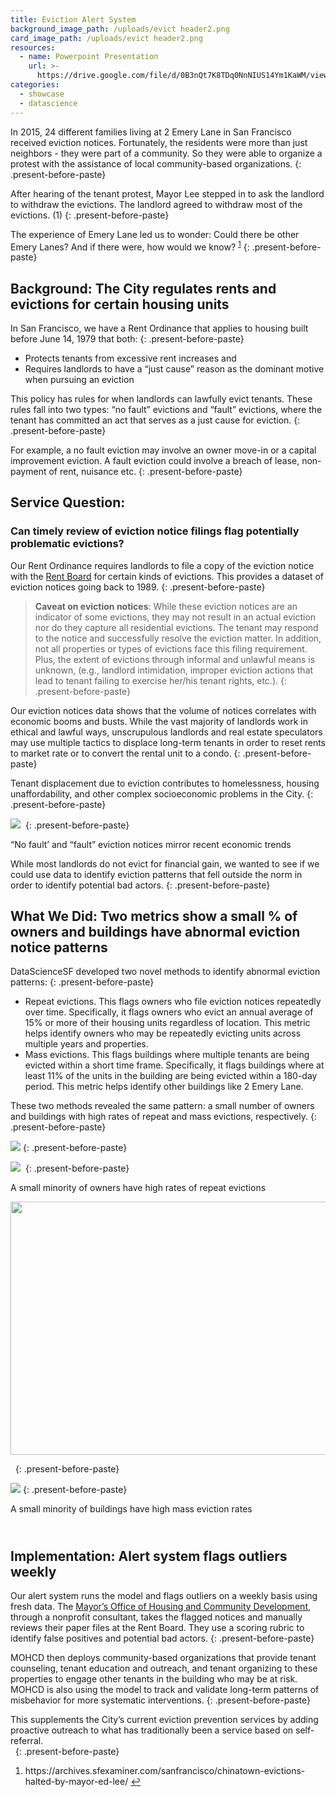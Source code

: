 ```yaml
---
title: Eviction Alert System
background_image_path: /uploads/evict header2.png
card_image_path: /uploads/evict header2.png
resources:
  - name: Powerpoint Presentation
    url: >-
      https://drive.google.com/file/d/0B3nQt7K8TDq0NnNIUS14Ym1KaWM/view?usp=sharing
categories:
  - showcase
  - datascience
---
```



In 2015, 24 different families living at 2 Emery Lane in San Francisco received eviction notices. Fortunately, the residents were more than just neighbors - they were part of a community. So they were able to organize a protest with the assistance of local community-based organizations.
{: .present-before-paste}

After hearing of the tenant protest, Mayor Lee stepped in to ask the landlord to withdraw the evictions. The landlord agreed to withdraw most of the evictions. (1)
{: .present-before-paste}

The experience of Emery Lane led us to wonder: Could there be other Emery Lanes? And if there were, how would we know? <sup id="fnref:1"><a class="footnote" href="#fn:1">1</a></sup>
{: .present-before-paste}

## Background: The City regulates rents and evictions for certain housing units

In San Francisco, we have a Rent Ordinance that applies to housing built before June 14, 1979 that both:
{: .present-before-paste}

* Protects tenants from excessive rent increases and
* Requires landlords to have a “just cause” reason as the dominant motive when pursuing an eviction

This policy has rules for when landlords can lawfully evict tenants. These rules fall into two types: “no fault” evictions and “fault” evictions, where the tenant has committed an act that serves as a just cause for eviction.
{: .present-before-paste}

For example, a no fault eviction may involve an owner move-in or a capital improvement eviction. A fault eviction could involve a breach of lease, non-payment of rent, nuisance etc.
{: .present-before-paste}

## Service Question:

### Can timely review of eviction notice filings flag potentially problematic evictions?

Our Rent Ordinance requires landlords to file a copy of the eviction notice with the [Rent Board](sfrb.org) for certain kinds of evictions. This provides a dataset of eviction notices going back to 1989.
{: .present-before-paste}

> **Caveat on eviction notices**: While these eviction notices are an indicator of some evictions, they may not result in an actual eviction nor do they capture all residential evictions. The tenant may respond to the notice and successfully resolve the eviction matter. In addition, not all properties or types of evictions face this filing requirement. Plus, the extent of evictions through informal and unlawful means is unknown, (e.g., landlord intimidation, improper eviction actions that lead to tenant failing to exercise her/his tenant rights, etc.).
> {: .present-before-paste}

Our eviction notices data shows that the volume of notices correlates with economic booms and busts. While the vast majority of landlords work in ethical and lawful ways, unscrupulous landlords and real estate speculators may use multiple tactics to displace long-term tenants in order to reset rents to market rate or to convert the rental unit to a condo.
{: .present-before-paste}

Tenant displacement due to eviction contributes to homelessness, housing unaffordability, and other complex socioeconomic problems in the City.
{: .present-before-paste}

![](/uploads/versions/evict-chart---no-fault-fault---x----990-568x---.jpg)&nbsp;
{: .present-before-paste}

<figcaption>&ldquo;No fault&rsquo; and &ldquo;fault&rdquo; eviction notices mirror recent economic trends</figcaption>

While most landlords do not evict for financial gain, we wanted to see if we could use data to identify eviction patterns that fell outside the norm in order to identify potential bad actors.
{: .present-before-paste}

## What We Did: Two metrics show a small % of owners and buildings have abnormal eviction notice patterns

DataScienceSF developed two novel methods to identify abnormal eviction patterns:
{: .present-before-paste}

* Repeat evictions. This flags owners who file eviction notices repeatedly over time. Specifically, it flags owners who evict an annual average of 15% or more of their housing units regardless of location. This metric helps identify owners who may be repeatedly evicting units across multiple years and properties.
* Mass evictions. This flags buildings where multiple tenants are being evicted within a short time frame. Specifically, it flags buildings where at least 11% of the units in the building are being evicted within a 180-day period. This metric helps identify other buildings like 2 Emery Lane.

These two methods revealed the same pattern: a small number of owners and buildings with high rates of repeat and mass evictions, respectively.
{: .present-before-paste}

![](/uploads/versions/evictions-repeatpattern---x----942-415x---.PNG)
{: .present-before-paste}

![](/uploads/versions/evict-chart---small-percent-owner---x----666-516x---.jpg)&nbsp;
{: .present-before-paste}

<figcaption><p>A small minority of owners have high rates of repeat evictions</p><p><img alt="" src="/uploads/versions/evictions-masspattern---x----1007-405x---.PNG" width="1007" height="405" /></p></figcaption>

&nbsp;
{: .present-before-paste}

![](/uploads/versions/evict-chart---small-percent-buildings---x----760-516x---.jpg)
{: .present-before-paste}

<figcaption>A small minority of buildings have high mass eviction rates</figcaption>

## <br>Implementation: Alert system flags outliers weekly

Our alert system runs the model and flags outliers on a weekly basis using fresh data. The [Mayor’s Office of Housing and Community Development](http://sfmohcd.org/), through a nonprofit consultant, takes the flagged notices and manually reviews their paper files at the Rent Board. They use a scoring rubric to identify false positives and potential bad actors.
{: .present-before-paste}

MOHCD then deploys community-based organizations that provide tenant counseling, tenant education and outreach, and tenant organizing to these properties to engage other tenants in the building who may be at risk. MOHCD is also using the model to track and validate long-term patterns of misbehavior for more systematic interventions.
{: .present-before-paste}

This supplements the City’s current eviction prevention services by adding proactive outreach to what has traditionally been a service based on self-referral.<br>&nbsp;
{: .present-before-paste}

<div class="footnotes"><ol><li id="fn:1"><p class="present-before-paste">https://archives.sfexaminer.com/sanfrancisco/chinatown-evictions-halted-by-mayor-ed-lee/ <a class="reversefootnote" href="#fnref:1">↩</a></p></li></ol></div>